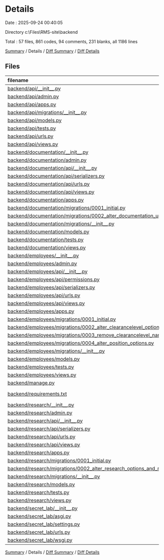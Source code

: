 # Details

Date : 2025-09-24 00:40:05

Directory c:\\Files\\RMS-site\\backend

Total : 57 files,  861 codes, 94 comments, 231 blanks, all 1186 lines

[Summary](results.md) / Details / [Diff Summary](diff.md) / [Diff Details](diff-details.md)

## Files
| filename | language | code | comment | blank | total |
| :--- | :--- | ---: | ---: | ---: | ---: |
| [backend/api/\_\_init\_\_.py](/backend/api/__init__.py) | Python | 0 | 0 | 1 | 1 |
| [backend/api/admin.py](/backend/api/admin.py) | Python | 1 | 1 | 2 | 4 |
| [backend/api/apps.py](/backend/api/apps.py) | Python | 4 | 0 | 3 | 7 |
| [backend/api/migrations/\_\_init\_\_.py](/backend/api/migrations/__init__.py) | Python | 0 | 0 | 1 | 1 |
| [backend/api/models.py](/backend/api/models.py) | Python | 1 | 1 | 2 | 4 |
| [backend/api/tests.py](/backend/api/tests.py) | Python | 1 | 1 | 2 | 4 |
| [backend/api/urls.py](/backend/api/urls.py) | Python | 6 | 0 | 1 | 7 |
| [backend/api/views.py](/backend/api/views.py) | Python | 1 | 1 | 2 | 4 |
| [backend/documentation/\_\_init\_\_.py](/backend/documentation/__init__.py) | Python | 0 | 0 | 1 | 1 |
| [backend/documentation/admin.py](/backend/documentation/admin.py) | Python | 25 | 0 | 3 | 28 |
| [backend/documentation/api/\_\_init\_\_.py](/backend/documentation/api/__init__.py) | Python | 0 | 0 | 1 | 1 |
| [backend/documentation/api/serializers.py](/backend/documentation/api/serializers.py) | Python | 14 | 0 | 2 | 16 |
| [backend/documentation/api/urls.py](/backend/documentation/api/urls.py) | Python | 8 | 2 | 2 | 12 |
| [backend/documentation/api/views.py](/backend/documentation/api/views.py) | Python | 28 | 0 | 5 | 33 |
| [backend/documentation/apps.py](/backend/documentation/apps.py) | Python | 4 | 0 | 3 | 7 |
| [backend/documentation/migrations/0001\_initial.py](/backend/documentation/migrations/0001_initial.py) | Python | 39 | 1 | 7 | 47 |
| [backend/documentation/migrations/0002\_alter\_documentation\_updated\_date.py](/backend/documentation/migrations/0002_alter_documentation_updated_date.py) | Python | 12 | 1 | 6 | 19 |
| [backend/documentation/migrations/\_\_init\_\_.py](/backend/documentation/migrations/__init__.py) | Python | 0 | 0 | 1 | 1 |
| [backend/documentation/models.py](/backend/documentation/models.py) | Python | 23 | 2 | 6 | 31 |
| [backend/documentation/tests.py](/backend/documentation/tests.py) | Python | 1 | 1 | 2 | 4 |
| [backend/documentation/views.py](/backend/documentation/views.py) | Python | 1 | 1 | 2 | 4 |
| [backend/employees/\_\_init\_\_.py](/backend/employees/__init__.py) | Python | 0 | 0 | 1 | 1 |
| [backend/employees/admin.py](/backend/employees/admin.py) | Python | 46 | 2 | 9 | 57 |
| [backend/employees/api/\_\_init\_\_.py](/backend/employees/api/__init__.py) | Python | 0 | 0 | 1 | 1 |
| [backend/employees/api/permissions.py](/backend/employees/api/permissions.py) | Python | 4 | 0 | 1 | 5 |
| [backend/employees/api/serializers.py](/backend/employees/api/serializers.py) | Python | 34 | 0 | 7 | 41 |
| [backend/employees/api/urls.py](/backend/employees/api/urls.py) | Python | 8 | 2 | 2 | 12 |
| [backend/employees/api/views.py](/backend/employees/api/views.py) | Python | 25 | 0 | 5 | 30 |
| [backend/employees/apps.py](/backend/employees/apps.py) | Python | 4 | 0 | 3 | 7 |
| [backend/employees/migrations/0001\_initial.py](/backend/employees/migrations/0001_initial.py) | Python | 108 | 1 | 7 | 116 |
| [backend/employees/migrations/0002\_alter\_clearancelevel\_options\_clearancelevel\_number\_and\_more.py](/backend/employees/migrations/0002_alter_clearancelevel_options_clearancelevel_number_and_more.py) | Python | 27 | 1 | 6 | 34 |
| [backend/employees/migrations/0003\_remove\_clearancelevel\_name\_alter\_division\_department.py](/backend/employees/migrations/0003_remove_clearancelevel_name_alter_division_department.py) | Python | 17 | 1 | 6 | 24 |
| [backend/employees/migrations/0004\_alter\_position\_options.py](/backend/employees/migrations/0004_alter_position_options.py) | Python | 11 | 1 | 6 | 18 |
| [backend/employees/migrations/\_\_init\_\_.py](/backend/employees/migrations/__init__.py) | Python | 0 | 0 | 1 | 1 |
| [backend/employees/models.py](/backend/employees/models.py) | Python | 67 | 7 | 22 | 96 |
| [backend/employees/tests.py](/backend/employees/tests.py) | Python | 1 | 1 | 2 | 4 |
| [backend/employees/views.py](/backend/employees/views.py) | Python | 1 | 1 | 2 | 4 |
| [backend/manage.py](/backend/manage.py) | Python | 15 | 3 | 5 | 23 |
| [backend/requirements.txt](/backend/requirements.txt) | pip requirements | 15 | 0 | 0 | 15 |
| [backend/research/\_\_init\_\_.py](/backend/research/__init__.py) | Python | 0 | 0 | 1 | 1 |
| [backend/research/admin.py](/backend/research/admin.py) | Python | 29 | 0 | 3 | 32 |
| [backend/research/api/\_\_init\_\_.py](/backend/research/api/__init__.py) | Python | 0 | 0 | 1 | 1 |
| [backend/research/api/serializers.py](/backend/research/api/serializers.py) | Python | 20 | 0 | 3 | 23 |
| [backend/research/api/urls.py](/backend/research/api/urls.py) | Python | 8 | 2 | 2 | 12 |
| [backend/research/api/views.py](/backend/research/api/views.py) | Python | 31 | 0 | 5 | 36 |
| [backend/research/apps.py](/backend/research/apps.py) | Python | 4 | 0 | 3 | 7 |
| [backend/research/migrations/0001\_initial.py](/backend/research/migrations/0001_initial.py) | Python | 41 | 1 | 7 | 49 |
| [backend/research/migrations/0002\_alter\_research\_options\_and\_more.py](/backend/research/migrations/0002_alter_research_options_and_more.py) | Python | 25 | 1 | 6 | 32 |
| [backend/research/migrations/\_\_init\_\_.py](/backend/research/migrations/__init__.py) | Python | 0 | 0 | 1 | 1 |
| [backend/research/models.py](/backend/research/models.py) | Python | 26 | 2 | 6 | 34 |
| [backend/research/tests.py](/backend/research/tests.py) | Python | 1 | 1 | 2 | 4 |
| [backend/research/views.py](/backend/research/views.py) | Python | 1 | 1 | 2 | 4 |
| [backend/secret\_lab/\_\_init\_\_.py](/backend/secret_lab/__init__.py) | Python | 0 | 0 | 1 | 1 |
| [backend/secret\_lab/asgi.py](/backend/secret_lab/asgi.py) | Python | 4 | 8 | 5 | 17 |
| [backend/secret\_lab/settings.py](/backend/secret_lab/settings.py) | Python | 106 | 22 | 35 | 163 |
| [backend/secret\_lab/urls.py](/backend/secret_lab/urls.py) | Python | 9 | 16 | 2 | 27 |
| [backend/secret\_lab/wsgi.py](/backend/secret_lab/wsgi.py) | Python | 4 | 8 | 5 | 17 |

[Summary](results.md) / Details / [Diff Summary](diff.md) / [Diff Details](diff-details.md)